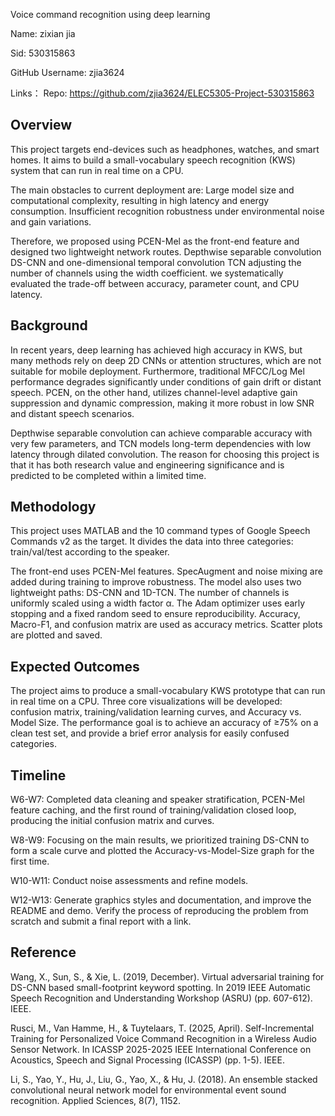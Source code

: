 Voice command recognition using deep learning


Name: zixian jia

Sid: 530315863

GitHub Username: zjia3624

Links：
Repo: https://github.com/zjia3624/ELEC5305-Project-530315863


## Overview

This project targets end-devices such as headphones, watches, and smart homes. It aims to build a small-vocabulary speech recognition (KWS) system that can run in real time on a CPU. 

The main obstacles to current deployment are: 
Large model size and computational complexity, resulting in high latency and energy consumption. 
Insufficient recognition robustness under environmental noise and gain variations.

Therefore, we proposed using PCEN-Mel as the front-end feature and designed two lightweight network routes. Depthwise separable convolution DS-CNN and one-dimensional temporal convolution TCN adjusting the number of channels using the width coefficient. we systematically evaluated the trade-off between accuracy, parameter count, and CPU latency.


## Background

In recent years, deep learning has achieved high accuracy in KWS, but many methods rely on deep 2D CNNs or attention structures, which are not suitable for mobile deployment. Furthermore, traditional MFCC/Log Mel performance degrades significantly under conditions of gain drift or distant speech.
PCEN, on the other hand, utilizes channel-level adaptive gain suppression and dynamic compression, making it more robust in low SNR and distant speech scenarios. 

Depthwise separable convolution can achieve comparable accuracy with very few parameters, and TCN models long-term dependencies with low latency through dilated convolution. The reason for choosing this project is that it has both research value and engineering significance and is predicted to be completed within a limited time.



## Methodology

This project uses MATLAB and the 10 command types of Google Speech Commands v2 as the target. It divides the data into three categories: train/val/test according to the speaker.

The front-end uses PCEN-Mel features. SpecAugment and noise mixing are added during training to improve robustness. The model also uses two lightweight paths: DS-CNN and 1D-TCN. The number of channels is uniformly scaled using a width factor α. The Adam optimizer uses early stopping and a fixed random seed to ensure reproducibility. Accuracy, Macro-F1, and confusion matrix are used as accuracy metrics. Scatter plots are plotted and saved.



## Expected Outcomes

The project aims to produce a small-vocabulary KWS prototype that can run in real time on a CPU. Three core visualizations will be developed: confusion matrix, training/validation learning curves, and Accuracy vs. Model Size. The performance goal is to achieve an accuracy of ≥75% on a clean test set, and provide a brief error analysis for easily confused categories.


## Timeline

W6-W7:  Completed data cleaning and speaker stratification, PCEN-Mel feature caching, and the first round of training/validation closed loop, producing the initial confusion matrix and curves.

W8-W9:  Focusing on the main results, we prioritized training DS-CNN to form a scale curve and plotted the Accuracy-vs-Model-Size graph for the first time.

W10-W11: Conduct noise assessments and refine models.

W12-W13: Generate graphics styles and documentation, and improve the README and demo. Verify the process of reproducing the problem from scratch and submit a final report with a link.


## Reference

Wang, X., Sun, S., & Xie, L. (2019, December). Virtual adversarial training for DS-CNN based small-footprint keyword spotting. In 2019 IEEE Automatic Speech Recognition and Understanding Workshop (ASRU) (pp. 607-612). IEEE.

Rusci, M., Van Hamme, H., & Tuytelaars, T. (2025, April). Self-Incremental Training for Personalized Voice Command Recognition in a Wireless Audio Sensor Network. In ICASSP 2025-2025 IEEE International Conference on Acoustics, Speech and Signal Processing (ICASSP) (pp. 1-5). IEEE.



Li, S., Yao, Y., Hu, J., Liu, G., Yao, X., & Hu, J. (2018). An ensemble stacked convolutional neural network model for environmental event sound recognition. Applied Sciences, 8(7), 1152.





